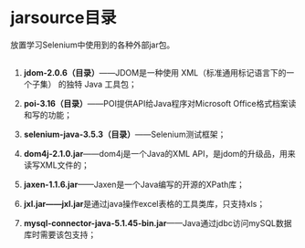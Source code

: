 # jarsource目录
放置学习Selenium中使用到的各种外部jar包。
## 

1. **jdom-2.0.6（目录）**——JDOM是一种使用 XML（标准通用标记语言下的一个子集） 的独特 Java 工具包；

2. **poi-3.16（目录）**——POI提供API给Java程序对Microsoft Office格式档案读和写的功能；

3. **selenium-java-3.5.3（目录）**——Selenium测试框架；

4. **dom4j-2.1.0.jar**——dom4j是一个Java的XML API，是jdom的升级品，用来读写XML文件的；

5. **jaxen-1.1.6.jar**——Jaxen是一个Java编写的开源的XPath库；

6. **jxl.jar——jxl.jar**是通过java操作excel表格的工具类库，只支持xls；

7. **mysql-connector-java-5.1.45-bin.jar**——Java通过jdbc访问mySQL数据库时需要该包支持；